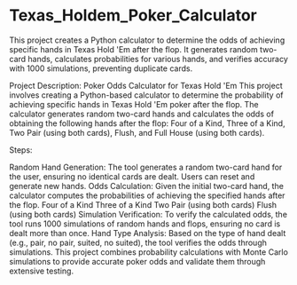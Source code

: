 # Texas_Holdem_Poker_Calculator
This project creates a Python calculator to determine the odds of achieving specific hands in Texas Hold 'Em after the flop. It generates random two-card hands, calculates probabilities for various hands, and verifies accuracy with 1000 simulations, preventing duplicate cards.


Project Description: Poker Odds Calculator for Texas Hold 'Em
This project involves creating a Python-based calculator to determine the probability of achieving specific hands in Texas Hold 'Em poker after the flop. The calculator generates random two-card hands and calculates the odds of obtaining the following hands after the flop: Four of a Kind, Three of a Kind, Two Pair (using both cards), Flush, and Full House (using both cards).

Steps:

Random Hand Generation: The tool generates a random two-card hand for the user, ensuring no identical cards are dealt. Users can reset and generate new hands.
Odds Calculation: Given the initial two-card hand, the calculator computes the probabilities of achieving the specified hands after the flop.
Four of a Kind
Three of a Kind
Two Pair (using both cards)
Flush (using both cards)
Simulation Verification: To verify the calculated odds, the tool runs 1000 simulations of random hands and flops, ensuring no card is dealt more than once.
Hand Type Analysis: Based on the type of hand dealt (e.g., pair, no pair, suited, no suited), the tool verifies the odds through simulations.
This project combines probability calculations with Monte Carlo simulations to provide accurate poker odds and validate them through extensive testing.
